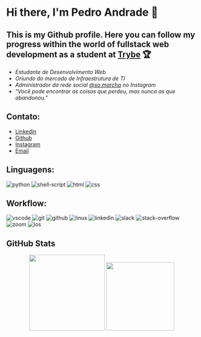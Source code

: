 <!--
**dropeko/dropeko** is a ✨ _special_ ✨ repository because its `README.md` (this file) appears on your GitHub profile.

Here are some ideas to get you started:

- 🔭 I’m currently working on ...
- 🌱 I’m currently learning ...
- 👯 I’m looking to collaborate on ...
- 🤔 I’m looking for help with ...
- 💬 Ask me about ...
- 📫 How to reach me: ...
- 😄 Pronouns: ...
- ⚡ Fun fact: ...
-->
# Hi there, I'm Pedro Andrade 👋
## This is my Github profile. Here you can follow my progress within the world of fullstack web development as a student at [Trybe](https://betrybe.com) 🏆
 
 - _Estudante de Desenvolvimento Web_
 - _Oriundo do mercado de Infraestrutura de TI_
 - _Administrador da rede social [@so.marcha](https://www.instagram.com/so.marcha/?hl=pt-br) no Instagram_
 - _"Você pode encontrar as coisas que perdeu, mas nunca as que abandonou."_

 ## Contato:
- [Linkedin](https://linkedin.com/in/pedro-henrique-coli-andrade-188210242)
- [Github](https://https://github.com/dropeko)
- [Instagram](https://instagram.com/so.marcha/)
- [Email](mailto:pedrocoli_andrade@hotmail.com)

## Linguagens: 
![python](https://img.shields.io/badge/Python-3776AB?style=for-the-badge&logo=python&logoColor=white)
![shell-script](https://img.shields.io/badge/Shell_Script-121011?style=for-the-badge&logo=gnu-bash&logoColor=white)
![html](https://img.shields.io/badge/HTML5-E34F26?style=for-the-badge&logo=html5&logoColor=white)
![css](https://img.shields.io/badge/CSS3-1572B6?style=for-the-badge&logo=css3&logoColor=white)

## Workflow:
![vscode](https://img.shields.io/badge/Code-0078D4?style=for-the-badge&logo=visual%20studio%20code&logoColor=white)
![git](https://img.shields.io/badge/GIT-E44C30?style=for-the-badge&logo=git&logoColor=white)
![github](https://img.shields.io/badge/GitHub-100000?style=for-the-badge&logo=github&logoColor=white)
![linux](https://img.shields.io/badge/Linux-FCC624?style=for-the-badge&logo=linux&logoColor=black)
![linkedin](https://img.shields.io/badge/LinkedIn-0077B5?style=for-the-badge&logo=linkedin&logoColor=white)
![slack](https://img.shields.io/badge/Slack-4A154B?style=for-the-badge&logo=slack&logoColor=white)
![stack-overflow](https://img.shields.io/badge/Stack_Overflow-FE7A16?style=for-the-badge&logo=stack-overflow&logoColor=white)
![zoom](https://img.shields.io/badge/Zoom-2D8CFF?style=for-the-badge&logo=zoom&logoColor=white)
![ios](https://img.shields.io/badge/iOS-000000?style=for-the-badge&logo=ios&logoColor=white)

## GitHub Stats
<div align="center">
    <img height="200em" src="https://github-readme-stats.vercel.app/api?username=dropeko&count_private=true&show_icons=true&theme=outrun&include_all_commits=false"/>
    <img height="180em" src="https://github-readme-stats.vercel.app/api/top-langs/?username=dropeko&theme=outrun&layout=compact"/>
</div>